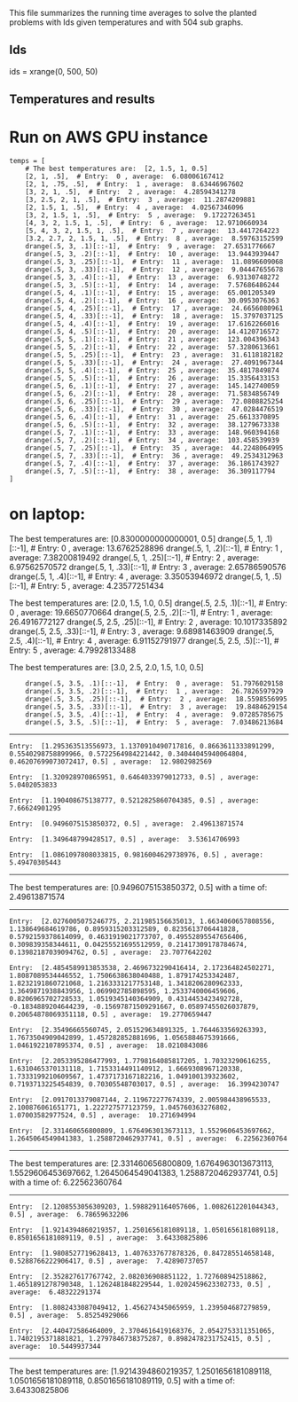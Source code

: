 
This file summarizes the running time averages to solve the planted problems with Ids <ids> given temperatures <temperatures> and with 504 sub graphs.

## Ids
ids = xrange(0, 500, 50)

## Temperatures and results

# Run on AWS GPU instance
    temps = [
        # The best temperatures are:  [2, 1.5, 1, 0.5]
        [2, 1, .5],  # Entry:  0 , average:  6.08006167412
        [2, 1, .75, .5],  # Entry:  1 , average:  8.63446967602
        [3, 2, 1, .5],  # Entry:  2 , average:  4.28594341278
        [3, 2.5, 2, 1, .5],  # Entry:  3 , average:  11.2874209881
        [2, 1.5, 1, .5],  # Entry:  4 , average:  4.02567346096
        [3, 2, 1.5, 1, .5],  # Entry:  5 , average:  9.17227263451
        [4, 3, 2, 1.5, 1, .5],  # Entry:  6 , average:  12.9710660934
        [5, 4, 3, 2, 1.5, 1, .5],  # Entry:  7 , average:  13.4417264223
        [3.2, 2.7, 2, 1.5, 1, .5],  # Entry:  8 , average:  8.59763152599
        drange(.5, 3, .1)[::-1],  # Entry:  9 , average:  27.6531776667
        drange(.5, 3, .2)[::-1],  # Entry:  10 , average:  13.9443939447
        drange(.5, 3, .25)[::-1],  # Entry:  11 , average:  11.0896609068
        drange(.5, 3, .33)[::-1],  # Entry:  12 , average:  9.04447655678
        drange(.5, 3, .4)[::-1],  # Entry:  13 , average:  6.93130748272
        drange(.5, 3, .5)[::-1],  # Entry:  14 , average:  7.57686486244
        drange(.5, 4, .1)[::-1],  # Entry:  15 , average:  65.001205349
        drange(.5, 4, .2)[::-1],  # Entry:  16 , average:  30.0953076363
        drange(.5, 4, .25)[::-1],  # Entry:  17 , average:  24.6656080961
        drange(.5, 4, .33)[::-1],  # Entry:  18 , average:  15.3797037125
        drange(.5, 4, .4)[::-1],  # Entry:  19 , average:  17.6162266016
        drange(.5, 4, .5)[::-1],  # Entry:  20 , average:  14.4120716572
        drange(.5, 5, .1)[::-1],  # Entry:  21 , average:  123.004396343
        drange(.5, 5, .2)[::-1],  # Entry:  22 , average:  57.3280613661
        drange(.5, 5, .25)[::-1],  # Entry:  23 , average:  31.6118182182
        drange(.5, 5, .33)[::-1],  # Entry:  24 , average:  27.4091967344
        drange(.5, 5, .4)[::-1],  # Entry:  25 , average:  35.4817849874
        drange(.5, 5, .5)[::-1],  # Entry:  26 , average:  15.3356433153
        drange(.5, 6, .1)[::-1],  # Entry:  27 , average:  145.142740059
        drange(.5, 6, .2)[::-1],  # Entry:  28 , average:  71.5834856749
        drange(.5, 6, .25)[::-1],  # Entry:  29 , average:  72.0808825254
        drange(.5, 6, .33)[::-1],  # Entry:  30 , average:  47.0284476519
        drange(.5, 6, .4)[::-1],  # Entry:  31 , average:  25.6613370895
        drange(.5, 6, .5)[::-1],  # Entry:  32 , average:  38.1279673338
        drange(.5, 7, .1)[::-1],  # Entry:  33 , average:  148.960394168
        drange(.5, 7, .2)[::-1],  # Entry:  34 , average:  103.458539939
        drange(.5, 7, .25)[::-1],  # Entry:  35 , average:  44.2248064995
        drange(.5, 7, .33)[::-1],  # Entry:  36 , average:  49.2534312963
        drange(.5, 7, .4)[::-1],  # Entry:  37 , average:  36.1861743927
        drange(.5, 7, .5)[::-1],  # Entry:  38 , average:  36.309117794
    ]

# on laptop:

The best temperatures are:  [0.8300000000000001, 0.5]
        drange(.5, 1, .1)[::-1],  # Entry:  0 , average:  13.6762528896
        drange(.5, 1, .2)[::-1],  # Entry:  1 , average:  7.38200819492
        drange(.5, 1, .25)[::-1],  # Entry:  2 , average:  6.97562570572
        drange(.5, 1, .33)[::-1],  # Entry:  3 , average:  2.65786590576
        drange(.5, 1, .4)[::-1],  # Entry:  4 , average:  3.35053946972
        drange(.5, 1, .5)[::-1],  # Entry:  5 , average:  4.23577251434

The best temperatures are:  [2.0, 1.5, 1.0, 0.5]
        drange(.5, 2.5, .1)[::-1],  # Entry:  0 , average:  19.6650770664
        drange(.5, 2.5, .2)[::-1],  # Entry:  1 , average:  26.4916772127
        drange(.5, 2.5, .25)[::-1],  # Entry:  2 , average:  10.1017335892
        drange(.5, 2.5, .33)[::-1],  # Entry:  3 , average:  9.68981463909
        drange(.5, 2.5, .4)[::-1],  # Entry:  4 , average:  6.91152791977
        drange(.5, 2.5, .5)[::-1],  # Entry:  5 , average:  4.79928133488


The best temperatures are:  [3.0, 2.5, 2.0, 1.5, 1.0, 0.5]

        drange(.5, 3.5, .1)[::-1],  # Entry:  0 , average:  51.7976029158
        drange(.5, 3.5, .2)[::-1],  # Entry:  1 , average:  26.7826597929
        drange(.5, 3.5, .25)[::-1],  # Entry:  2 , average:  18.5598556995
        drange(.5, 3.5, .33)[::-1],  # Entry:  3 , average:  19.8484629154
        drange(.5, 3.5, .4)[::-1],  # Entry:  4 , average:  9.07285785675
        drange(.5, 3.5, .5)[::-1],  # Entry:  5 , average:  7.03486213684

----------------------------------------
    Entry:  [1.295363513556973, 1.1370910490717816, 0.8663611333891299, 0.5540298758899966, 0.5722564984221442, 0.34044045940064804, 0.46207699073072417, 0.5] , average:  12.9802982569

    Entry:  [1.320928970865951, 0.6464033979012733, 0.5] , average:  5.0402053833

    Entry:  [1.190408675138777, 0.5212825860704385, 0.5] , average:  7.66624901295

    Entry:  [0.9496075153850372, 0.5] , average:  2.49613871574

    Entry:  [1.349648799428517, 0.5] , average:  3.53614706993

    Entry:  [1.0861097808033815, 0.9816004629738976, 0.5] , average:  5.49470305443

----------------------------------------
The best temperatures are:  [0.9496075153850372, 0.5]  with a time of:  2.49613871574

----------------------------------------
    Entry:  [2.0276005075246775, 2.211985156635013, 1.6634060657808556, 1.138649684619786, 0.8959315203312589, 0.8235613706441828, 0.5792159378614099, 0.4631919021773707, 0.49552895547656406, 0.309839358344611, 0.04255521695512959, 0.21417309178784674, 0.13982187039094762, 0.5] , average:  23.7077642202

    Entry:  [2.4854589913853538, 2.4696732290416414, 2.172364824502271, 1.8087089534446552, 1.7506638638040488, 1.879174253342487, 1.8232191860721068, 1.2163331217753148, 1.3418206280962333, 1.3649871938843956, 1.069902785898595, 1.2533740006459606, 0.8206965702728533, 1.0519345140364909, 0.4314453423492728, -0.1834889204644239, -0.15697871509291667, 0.05897455026037879, 0.20654878069351118, 0.5] , average:  19.2770659447

    Entry:  [2.35496665560745, 2.051529634891325, 1.7644633569263393, 1.7673504909042899, 1.457282852881696, 1.0565884675391666, 1.0461922107895374, 0.5] , average:  18.0210843086

    Entry:  [2.2053395286477993, 1.7798164085817205, 1.70323290616255, 1.6310465370131118, 1.7153314491140912, 1.6669308967120338, 1.7333199210609567, 1.4737173167182216, 1.049100139323602, 0.7193713225454839, 0.70305548703017, 0.5] , average:  16.3994230747

    Entry:  [2.0917013379087144, 2.119672277674339, 2.005984438965533, 2.100876061651771, 1.222727577123759, 1.045760363276802, 1.07003582977524, 0.5] , average:  10.271694994

    Entry:  [2.331460656800809, 1.6764963013673113, 1.5529606453697662, 1.2645064549041383, 1.2588720462937741, 0.5] , average:  6.22562360764

----------------------------------------
The best temperatures are:  [2.331460656800809, 1.6764963013673113, 1.5529606453697662, 1.2645064549041383, 1.2588720462937741, 0.5]  with a time of:  6.22562360764

----------------------------------------
    Entry:  [2.1208553056309203, 1.5988291164057606, 1.0082612201044343, 0.5] , average:  6.78659632206

    Entry:  [1.9214394860219357, 1.2501656181089118, 1.0501656181089118, 0.8501656181089119, 0.5] , average:  3.64330825806

    Entry:  [1.9808527719628413, 1.4076337677878326, 0.847285514658148, 0.5288766222906417, 0.5] , average:  7.42890737057

    Entry:  [2.352827617767742, 2.082036908851122, 1.727608942518862, 1.4651891278790348, 1.1262481848229544, 1.0202459623302733, 0.5] , average:  6.48322291374

    Entry:  [1.8082433087049412, 1.456274345065959, 1.239504687279859, 0.5] , average:  5.85254929066

    Entry:  [2.440472586464009, 2.3704616419168376, 2.0542753311351065, 1.7402195371881821, 1.2797846738375287, 0.8982478231752415, 0.5] , average:  10.5449937344

----------------------------------------
The best temperatures are:  [1.9214394860219357, 1.2501656181089118, 1.0501656181089118, 0.8501656181089119, 0.5]  with a time of:  3.64330825806
